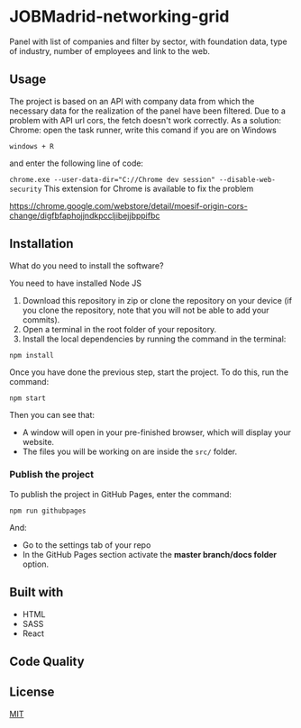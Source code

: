# JOBMadrid-networking-grid

Panel with list of companies and filter by sector, with foundation data, type of industry, number of employees and link to the web.

## Usage

The project is based on an API with company data from which the necessary data for the realization of the panel have been filtered.
Due to a problem with API url cors, the fetch doesn't work correctly. As a solution:
Chrome: open the task runner, write this comand if you are on Windows

```
windows + R
```

and enter the following line of code:

``
chrome.exe --user-data-dir="C://Chrome dev session" --disable-web-security
``
This extension for Chrome is available to fix the problem

https://chrome.google.com/webstore/detail/moesif-origin-cors-change/digfbfaphojjndkpccljibejjbppifbc

## Installation

What do you need to install the software?

You need to have installed Node JS

1. Download this repository in zip or clone the repository on your device (if you clone the repository, note that you will not be able to add your commits).
2. Open a terminal in the root folder of your repository.
3. Install the local dependencies by running the command in the terminal:

```
npm install
```
Once you have done the previous step, start the project. To do this, run the command:

```
npm start
```

Then you can see that:

- A window will open in your pre-finished browser, which will display your website.
- The files you will be working on are inside the `src/` folder.

### Publish the project

To publish the project in GitHub Pages, enter the command:


```
npm run githubpages
```

And:

- Go to the settings tab of your repo
- In the GitHub Pages section activate the **master branch/docs folder** option.

## Built with

- HTML
- SASS
- React

## Code Quality

## License 

[MIT](https://opensource.org/licenses/MIT)
